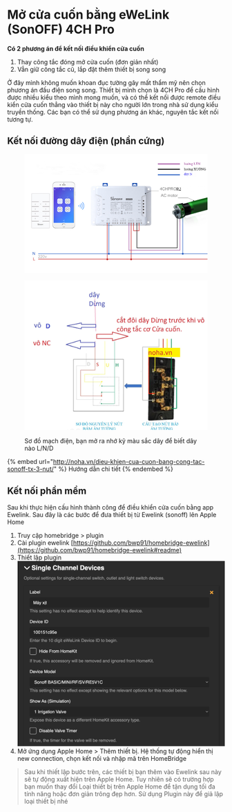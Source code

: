 # Mở cửa cuốn bằng eWeLink (SonOFF) 4CH Pro

**Có 2 phương án để kết nối điều khiển cửa cuốn**

1. Thay công tắc đóng mở cửa cuốn (đơn giản nhất)
2. Vẫn giữ công tắc cũ, lắp đặt thêm thiết bị song song

Ở đây mình không muốn khoan đục tường gây mất thẩm mỹ nên chọn phương án đấu điện song song. Thiết bị mình chọn là 4CH Pro để cấu hình được nhiều kiểu theo mình mong muốn, và có thể kết nối được remote điều kiển cửa cuốn thẳng vào thiết bị này cho người lớn trong nhà sử dụng kiểu truyền thống. Các bạn có thể sử dụng phương án khác, nguyên tắc kết nối tương tự.

## Kết nối đường dây điện (phần cứng)

<figure><img src="../../.gitbook/assets/image (9).png" alt=""><figcaption></figcaption></figure>

<figure><img src="../../.gitbook/assets/image (1) (1) (1) (1) (1).png" alt=""><figcaption><p>Sơ đồ mạch điện, bạn mở ra nhớ kỹ màu sắc dây để biết dây nào L/N/D</p></figcaption></figure>

{% embed url="http://noha.vn/dieu-khien-cua-cuon-bang-cong-tac-sonoff-tx-3-nut/" %}
Hướng dẫn chi tiết
{% endembed %}

## Kết nối phần mềm

Sau khi thực hiện cấu hình thành công để điều khiển cửa cuốn bằng app Ewelink. Sau đây là các bước để đưa thiết bị từ Ewelink (sonoff) lên Apple Home

1. Truy cập homebridge > plugin
2. Cài plugin ewelink [https://github.com/bwp91/homebridge-ewelink](https://github.com/bwp91/homebridge-ewelink#readme)
3. Thiết lập plugin\
   ![](<../../.gitbook/assets/image (2) (1) (1).png>)
4. Mở ứng dụng Apple Home > Thêm thiết bị. Hệ thống tự động hiển thị new connection, chọn kết nối và nhập mã trên HomeBridge

> Sau khi thiết lập bước trên, các thiết bị bạn thêm vào Ewelink sau này sẽ tự động xuất hiện trên Apple Home. Tuy nhiên sẽ có trường hợp bạn muốn thay đổi Loại thiết bị trên Apple Home để tận dụng tối đa tính năng hoặc đơn giản trông đẹp hơn. Sử dụng Plugin này để giả lập loại thiết bị nhé
